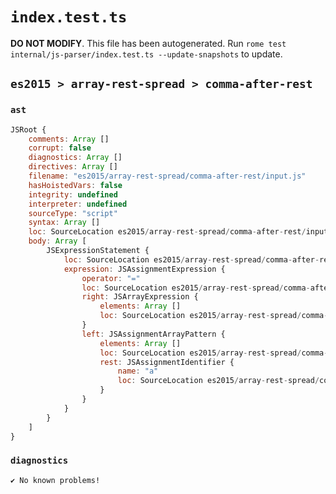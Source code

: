 # `index.test.ts`

**DO NOT MODIFY**. This file has been autogenerated. Run `rome test internal/js-parser/index.test.ts --update-snapshots` to update.

## `es2015 > array-rest-spread > comma-after-rest`

### `ast`

```javascript
JSRoot {
	comments: Array []
	corrupt: false
	diagnostics: Array []
	directives: Array []
	filename: "es2015/array-rest-spread/comma-after-rest/input.js"
	hasHoistedVars: false
	integrity: undefined
	interpreter: undefined
	sourceType: "script"
	syntax: Array []
	loc: SourceLocation es2015/array-rest-spread/comma-after-rest/input.js 1:0-1:13
	body: Array [
		JSExpressionStatement {
			loc: SourceLocation es2015/array-rest-spread/comma-after-rest/input.js 1:0-1:13
			expression: JSAssignmentExpression {
				operator: "="
				loc: SourceLocation es2015/array-rest-spread/comma-after-rest/input.js 1:0-1:12
				right: JSArrayExpression {
					elements: Array []
					loc: SourceLocation es2015/array-rest-spread/comma-after-rest/input.js 1:10-1:12
				}
				left: JSAssignmentArrayPattern {
					elements: Array []
					loc: SourceLocation es2015/array-rest-spread/comma-after-rest/input.js 1:0-1:7
					rest: JSAssignmentIdentifier {
						name: "a"
						loc: SourceLocation es2015/array-rest-spread/comma-after-rest/input.js 1:4-1:5 (a)
					}
				}
			}
		}
	]
}
```

### `diagnostics`

```
✔ No known problems!

```
